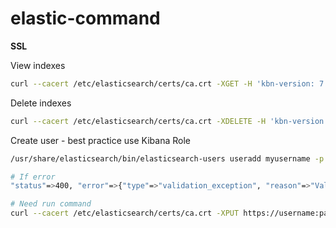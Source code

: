 # elastic-command



**SSL**

View indexes
```bash
curl --cacert /etc/elasticsearch/certs/ca.crt -XGET -H 'kbn-version: 7.13.0'  'https://username:password@node1.local:9200/_cat/indices?v'
```

Delete indexes
```bash
curl --cacert /etc/elasticsearch/certs/ca.crt -XDELETE -H 'kbn-version: 7.13.0' 'https://username:password@node1.local:9200/filebeat-7.12.0-2021.05*'
```

Create user - best practice use Kibana Role
```bash
/usr/share/elasticsearch/bin/elasticsearch-users useradd myusername -p Password -r superuser
```


```bash
# If error
"status"=>400, "error"=>{"type"=>"validation_exception", "reason"=>"Validation Failed: 1: this action would add [2] shards, but this cluster currently has [1000]/[1000] maximum normal shards open"}

# Need run command
curl --cacert /etc/elasticsearch/certs/ca.crt -XPUT https://username:password@node1.local:9200/_cluster/settings -H 'Content-type: application/json' --data-binary $'{"transient":{"cluster.max_shards_per_node":5100}}'
```
